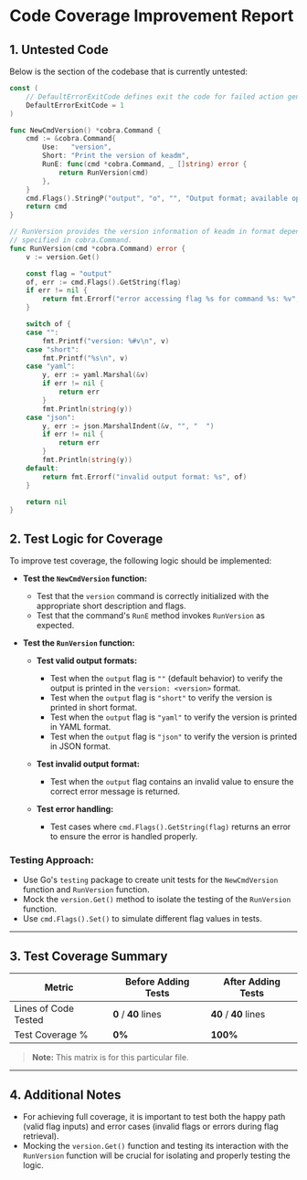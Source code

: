
# **Code Coverage Improvement Report**

## **1. Untested Code**

Below is the section of the codebase that is currently untested:

```go
const (
	// DefaultErrorExitCode defines exit the code for failed action generally
	DefaultErrorExitCode = 1
)

func NewCmdVersion() *cobra.Command {
	cmd := &cobra.Command{
		Use:   "version",
		Short: "Print the version of keadm",
		RunE: func(cmd *cobra.Command, _ []string) error {
			return RunVersion(cmd)
		},
	}
	cmd.Flags().StringP("output", "o", "", "Output format; available options are 'yaml', 'json' and 'short'")
	return cmd
}

// RunVersion provides the version information of keadm in format depending on arguments
// specified in cobra.Command.
func RunVersion(cmd *cobra.Command) error {
	v := version.Get()

	const flag = "output"
	of, err := cmd.Flags().GetString(flag)
	if err != nil {
		return fmt.Errorf("error accessing flag %s for command %s: %v", flag, cmd.Name(), err)
	}

	switch of {
	case "":
		fmt.Printf("version: %#v\n", v)
	case "short":
		fmt.Printf("%s\n", v)
	case "yaml":
		y, err := yaml.Marshal(&v)
		if err != nil {
			return err
		}
		fmt.Println(string(y))
	case "json":
		y, err := json.MarshalIndent(&v, "", "  ")
		if err != nil {
			return err
		}
		fmt.Println(string(y))
	default:
		return fmt.Errorf("invalid output format: %s", of)
	}

	return nil
}
```

## **2. Test Logic for Coverage**

To improve test coverage, the following logic should be implemented:

- **Test the `NewCmdVersion` function:**
    - Test that the `version` command is correctly initialized with the appropriate short description and flags.
    - Test that the command's `RunE` method invokes `RunVersion` as expected.

- **Test the `RunVersion` function:**
    - **Test valid output formats:**
        - Test when the `output` flag is `""` (default behavior) to verify the output is printed in the `version: <version>` format.
        - Test when the `output` flag is `"short"` to verify the version is printed in short format.
        - Test when the `output` flag is `"yaml"` to verify the version is printed in YAML format.
        - Test when the `output` flag is `"json"` to verify the version is printed in JSON format.

    - **Test invalid output format:**
        - Test when the `output` flag contains an invalid value to ensure the correct error message is returned.

    - **Test error handling:**
        - Test cases where `cmd.Flags().GetString(flag)` returns an error to ensure the error is handled properly.

### **Testing Approach:**
- Use Go's `testing` package to create unit tests for the `NewCmdVersion` function and `RunVersion` function.
- Mock the `version.Get()` method to isolate the testing of the `RunVersion` function.
- Use `cmd.Flags().Set()` to simulate different flag values in tests.

---

## **3. Test Coverage Summary**

| Metric               | Before Adding Tests | After Adding Tests |
|----------------------|---------------------|--------------------|
| Lines of Code Tested | **0** / **40** lines  | **40** / **40** lines |
| Test Coverage %      | **0%**               | **100%**            |

> **Note:** This matrix is for this particular file.

---

## **4. Additional Notes**

- For achieving full coverage, it is important to test both the happy path (valid flag inputs) and error cases (invalid flags or errors during flag retrieval).
- Mocking the `version.Get()` function and testing its interaction with the `RunVersion` function will be crucial for isolating and properly testing the logic.

